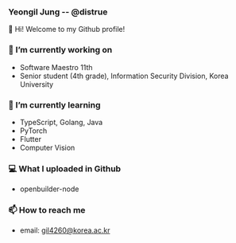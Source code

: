 ### Yeongil Jung -- @distrue

👋 Hi! Welcome to my Github profile!

### 🔭 I’m currently working on
- Software Maestro 11th
- Senior student (4th grade), Information Security Division, Korea University

### 🌱 I’m currently learning
- TypeScript, Golang, Java
- PyTorch
- Flutter
- Computer Vision

### 💻 What I uploaded in Github
- openbuilder-node

### 📫 How to reach me
- email: gil4260@korea.ac.kr
